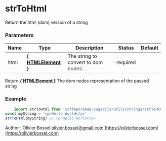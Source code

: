 # strToHtml

Return the html (dom) version of a string


### Parameters
Name  |  Type  |  Description  |  Status  |  Default
------------  |  ------------  |  ------------  |  ------------  |  ------------
html  |  **{ [HTMLElement](https://developer.mozilla.org/fr/docs/Web/API/HTMLElement) }**  |  The string to convert to dom nodes  |  required  |

Return **{ [HTMLElement](https://developer.mozilla.org/fr/docs/Web/API/HTMLElement) }** The dom nodes representation of the passed string

### Example
```js
	import strToHtml from 'coffeekraken-sugar/js/utils/strings/strToHtml'
const myString = '<p>Hello World</p>'
strToHtml(myString) // <p>Hello World</p>
```
Author : Olivier Bossel [olivier.bossel@gmail.com](mailto:olivier.bossel@gmail.com) [https://olivierbossel.com](https://olivierbossel.com)